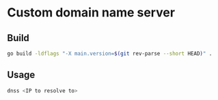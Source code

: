 # Custom domain name server

## Build
```bash
go build -ldflags "-X main.version=$(git rev-parse --short HEAD)" .
```
## Usage
```bash
dnss <IP to resolve to>
```